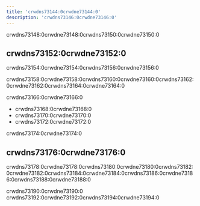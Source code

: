 ```yaml
---
title: 'crwdns73144:0crwdne73144:0'
description: 'crwdns73146:0crwdne73146:0'
---
```



crwdns73148:0crwdne73148:0crwdns73150:0crwdne73150:0

## crwdns73152:0crwdne73152:0

crwdns73154:0crwdne73154:0crwdns73156:0crwdne73156:0

crwdns73158:0crwdne73158:0crwdns73160:0crwdne73160:0crwdns73162:0crwdne73162:0crwdns73164:0crwdne73164:0

crwdns73166:0crwdne73166:0

- crwdns73168:0crwdne73168:0
- crwdns73170:0crwdne73170:0
- crwdns73172:0crwdne73172:0

crwdns73174:0crwdne73174:0

## crwdns73176:0crwdne73176:0

crwdns73178:0crwdne73178:0crwdns73180:0crwdne73180:0crwdns73182:0crwdne73182:0crwdns73184:0crwdne73184:0crwdns73186:0crwdne73186:0crwdns73188:0crwdne73188:0

crwdns73190:0crwdne73190:0 crwdns73192:0crwdne73192:0crwdns73194:0crwdne73194:0

